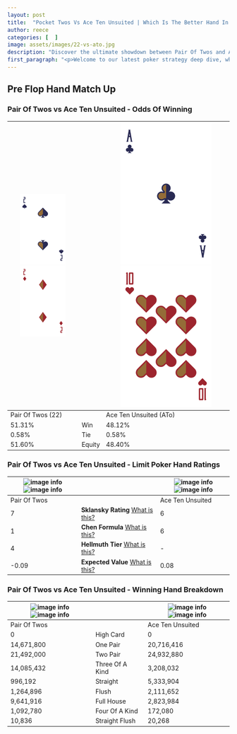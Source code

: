 ```yaml
---
layout: post
title:  "Pocket Twos Vs Ace Ten Unsuited | Which Is The Better Hand In Poker? A Complete Guide"
author: reece
categories: [  ]
image: assets/images/22-vs-ato.jpg
description: "Discover the ultimate showdown between Pair Of Twos and Ace Ten Unsuited in poker! Uncover the odds, strategies, and scenarios where one hand triumphs over the other. Get ready to up your poker game with this thrilling analysis."
first_paragraph: "<p>Welcome to our latest poker strategy deep dive, where we're pitting two distinct hands against each other in a high-stakes showdown: Pair Of Twos vs Ace Ten Unsuited.</p><p>In the dynamic world of poker, every decision counts, and knowing which hand holds the upper hand is key to your success at the table.</p><p>In this article, we'll dissect these two hands, explore the scenarios where one dominates the other, and equip you with the knowledge to make strategic choices that can tip the odds in your favor.</p><p>Get ready to unravel the intriguing dynamics of these poker hands and elevate your game to new heights.</p>"
---
```




[comment]: # (sp0)

## Pre Flop Hand Match Up

<div class="table hand-ratings" markdown="1"> 



### Pair Of Twos vs Ace Ten Unsuited - Odds Of Winning


    
| ![image info](assets/images/hand1/2.png) ![image info](assets/images/hand1/2o.png) |  | ![image info](assets/images/hand2/A.png) ![image info](assets/images/hand2/To.png) |
| -------- | -------- | -------- |
| Pair Of Twos (22) |  | Ace Ten Unsuited (ATo) |
| 51.31% | Win | 48.12% |
| 0.58% | Tie | 0.58% |
| 51.60% | Equity | 48.40% |




[comment]: # (sp1)



### Pair Of Twos vs Ace Ten Unsuited - Limit Poker Hand Ratings


    
| ![image info](https://www.riverpairs.com/assets/images/hand1/2.png) ![image info](https://www.riverpairs.com/assets/images/hand1/2o.png) |  | ![image info](https://www.riverpairs.com/assets/images/hand2/A.png) ![image info](https://www.riverpairs.com/assets/images/hand2/To.png) |
| -------- | -------- | -------- |
| Pair Of Twos |  | Ace Ten Unsuited |
| 7 | **Sklansky Rating** [What is this?](/sklansky-rating-explained) | 6 |
| 1 | **Chen Formula** [What is this?](/chen-formula-explained) | 6 |
| 4 | **Hellmuth Tier** [What is this?](/Hellmuth-tier-explained) | - |
| -0.09 | **Expected Value** [What is this?](/expected-value-explained) | 0.08 |




[comment]: # (sp2)



### Pair Of Twos vs Ace Ten Unsuited - Winning Hand Breakdown


    
| ![image info](https://www.riverpairs.com/assets/images/hand1/2.png) ![image info](https://www.riverpairs.com/assets/images/hand1/2o.png) |  | ![image info](https://www.riverpairs.com/assets/images/hand2/A.png) ![image info](https://www.riverpairs.com/assets/images/hand2/To.png) |
| -------- | -------- | -------- |
| Pair Of Twos |  | Ace Ten Unsuited |
| 0 | High Card | 0 |
| 14,671,800 | One Pair | 20,716,416 |
| 21,492,000 | Two Pair | 24,932,880 |
| 14,085,432 | Three Of A Kind | 3,208,032 |
| 996,192 | Straight | 5,333,904 |
| 1,264,896 | Flush | 2,111,652 |
| 9,641,916 | Full House | 2,823,984 |
| 1,092,780 | Four Of A Kind | 172,080 |
| 10,836 | Straight Flush | 20,268 |




[comment]: # (sp3)



</div>

[comment]: # (sp4)



[comment]: # (sp5)

